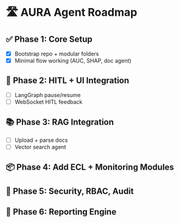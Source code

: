 # 🛣 AURA Agent Roadmap

## ✅ Phase 1: Core Setup
- [x] Bootstrap repo + modular folders
- [x] Minimal flow working (AUC, SHAP, doc agent)

## 🔁 Phase 2: HITL + UI Integration
- [ ] LangGraph pause/resume
- [ ] WebSocket HITL feedback

## 📚 Phase 3: RAG Integration
- [ ] Upload + parse docs
- [ ] Vector search agent

## 📦 Phase 4: Add ECL + Monitoring Modules

## 🔐 Phase 5: Security, RBAC, Audit

## 📄 Phase 6: Reporting Engine
